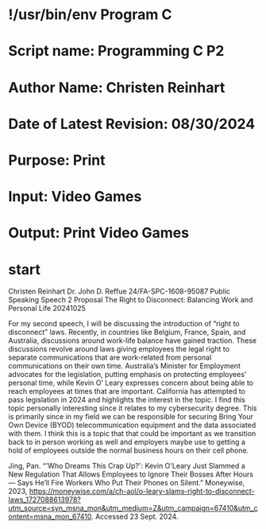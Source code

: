 # !/usr/bin/env Program C
# Script name: Programming C P2
# Author Name: Christen Reinhart
# Date of Latest Revision: 08/30/2024
# Purpose: Print
# Input: Video Games
# Output: Print Video Games

# start

Christen Reinhart 
Dr. John D. Reffue
24/FA-SPC-1608-95087 Public Speaking
Speech 2 Proposal
The Right to Disconnect: Balancing Work and Personal Life
20241025

For my second speech, I will be discussing the introduction of “right to disconnect” laws. Recently, in countries like Belgium, France, Spain, and Australia, discussions around work-life balance have gained traction. These discussions revolve around laws giving employees the legal right to separate communications that are work-related from personal communications on their own time. Australia’s Minister for Employment advocates for the legislation, putting emphasis on protecting employees’ personal time, while Kevin O’ Leary expresses concern about being able to reach employees at times that are important. California has attempted to pass legislation in 2024 and highlights the interest in the topic. I find this topic personally interesting since it relates to my cybersecurity degree. This is primarily since in my field we can be responsible for securing Bring Your Own Device (BYOD) telecommunication equipment and the data associated with them. I think this is a topic that that could be important as we transition back to in person working as well and employers maybe use to getting a hold of employees outside the normal business hours on their cell phone.



Jing, Pan. “'Who Dreams This Crap Up?': Kevin O'Leary Just Slammed a New Regulation That Allows Employees to Ignore Their Bosses After Hours — Says He’ll Fire Workers Who Put Their Phones on Silent.” Moneywise, 2023, https://moneywise.com/a/ch-aol/o-leary-slams-right-to-disconnect-laws_1727088613978?utm_source=syn_msna_mon&utm_medium=Z&utm_campaign=67410&utm_content=msna_mon_67410. Accessed 23 Sept. 2024.


